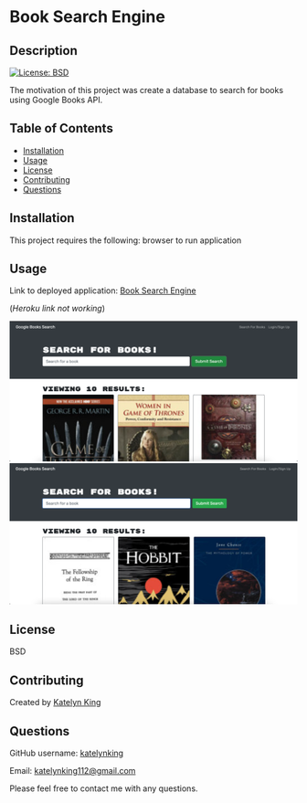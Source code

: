 # Book Search Engine

## Description

[![License: BSD](https://img.shields.io/badge/License-BSD-yellow.svg)](https://opensource.org/licenses/BSD)


The motivation of this project was create a database to search for books using Google Books API.



## Table of Contents
- [Installation](#installation)
- [Usage](#usage)
- [License](#license)
- [Contributing](#contributing)
- [Questions](#questions)

<a name="installation"></a>
## Installation 

This project requires the following: browser to run application


<a name="usage"></a>
## Usage 
Link to deployed application: [Book Search Engine](https://book-search-kate.herokuapp.com/)

(*Heroku link not working*)

![Screenshot of search for Game of Thrones](./assets/img/gameofthrones.png)
![Screenshot of search for Lord of the Rings](./assets/img/lordoftherings.png)



<a name="license"></a>
## License 
BSD

  
  <a name="contributing"></a>
  ## Contributing
  
  Created by [Katelyn King](https://github.com/katelynking)
  

  <a name="questions"></a>
  ## Questions
  
  GitHub username: [katelynking](https://github.com/katelynking)
  
  Email: katelynking112@gmail.com
  
  Please feel free to contact me with any questions.
